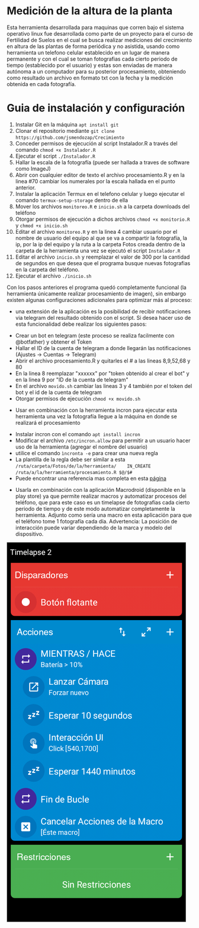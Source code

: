 # Medición de la altura de la planta

Esta herramienta desarrollada para maquinas que corren bajo el sistema operativo linux fue desarrollada como parte de un proyecto para el curso de Fertilidad de Suelos en el cual se busca realizar mediciones del crecimiento en altura de las plantas de forma periódica y no asistida, usando como herramienta un telefono celular establecido en un lugar de manera permanente y con el cual se toman fotografias cada cierto periodo de tiempo (establecido por el usuario) y estas son enviadas de manera autónoma a un computador para su posterior procesamiento, obteniendo como resultado un archivo en formato txt con la fecha y la medición obtenida en cada fotografía.

# Guia de instalación y configuración

1. Instalar Git en la máquina `apt install git`
2. Clonar el repositorio  mediante `git clone https://github.com/jsmendozap/Crecimiento`
3. Conceder permisos de ejecución al script Instalador.R a través del comando `chmod +x Instalador.R` 
4. Ejecutar el script `./Instalador.R`
5. Hallar la escala de la fotografía (puede ser hallada a traves de software como ImageJ)
6. Abrir con cualquier editor de texto el archivo procesamiento.R y en la linea #70 cambiar los numerales por la escala hallada en el punto anterior.
7. Instalar la aplicación Termux en el telefono celular y luego ejecutar el comando `termux-setup-storage` dentro de ella 
8. Mover los archivos `monitoreo.R` e `inicio.sh` a la carpeta downloads del teléfono
9. Otorgar permisos de ejecución a dichos archivos `chmod +x monitorio.R` y  `chmod +x inicio.sh`
10. Editar el archivo `monitoreo.R` y en la linea 4 cambiar usuario por el nombre de usuario del equipo al que se va a compartir la fotografía, la ip, por la ip del equipo y la ruta a la carpeta Fotos creada dentro de la carpeta de la herramienta una vez se ejecutó el script `Instalador.R`
11. Editar el archivo `inicio.sh` y reemplazar el valor de 300 por la cantidad de segundos en que desea que el programa busque nuevas fotografias en la carpeta del teléfono.
12. Ejecutar el archivo `./inicio.sh`

Con los pasos anteriores el programa quedó completamente funcional (la herramienta únicamente realizar procesamiento de imagen), sin embargo existen algunas configuraciones adicionales para optimizar más al proceso: 

- una extensión de la aplicación es la posibilidad de recibir notificaciones via telegram del resultado obtenido con el script. Si desea hacer uso de esta    funcionalidad debe realizar los siguientes pasos:

* Crear un bot en telegram (este proceso se realiza facilmente con @botfather) y obtener el Token
* Hallar el ID de la cuenta de telegram a donde llegarán las notificaciones (Ajustes -> Cuentas -> Telegram)
* Abrir el archivo procesamiento.R y quitarles el # a las lineas 8,9,52,68 y 80
* En la linea 8 reemplazar "xxxxxx" por "token obtenido al crear el bot" y en la linea 9 por "ID de la cuenta de telegram"
* En el archivo `movido.sh` cambiar las lineas 3 y 4 también por el token del bot y el id de la cuenta de telegram
* Otorgar permisos de ejecución `chmod +x movido.sh`


- Usar en combinación con la herramienta incron para ejecutar esta herramienta una vez la fotografía llegue a la máquina en donde se realizará el procesamiento 

* Instalar incron con el comando `apt install incron`
* Modificar el archivo `/etc/incron.allow` para permitir a un usuario hacer uso de la herramienta (agregar el nombre del usuario)
* utilice el comando `ìncronta -e` para crear una nueva regla
* La plantilla de la regla debe ser similar a esta `/ruta/carpeta/Fotos/de/la/herramienta/    IN_CREATE       /ruta/a/la/herramienta/procesamiento.R $@/$#`
* Puede encontrar una referencia mas completa en esta [página](https://www.xn--linuxenespaol-skb.com/tutoriales/monitorear-archivos-y-carpetas-en-tu-linux-con-incron-incrontab/)


- Usarla en combinación con la aplicación Macrodroid (disponible en la play store) ya que permite realizar macros y automatizar procesos del teléfono, que para este caso es un timelapse de fotografias cada cierto periodo de tiempo y de este modo automatizar completamente la herramienta. Adjunto como sería una macro en esta aplicación para que el teléfono tome 1 fotografía cada día. 
Advertencia: La posición de interacción puede variar dependiendo de la marca y modelo del dispositivo.

![Macro](https://github.com/jsmendozap/Crecimiento/blob/main/Timelapse_2.png)
